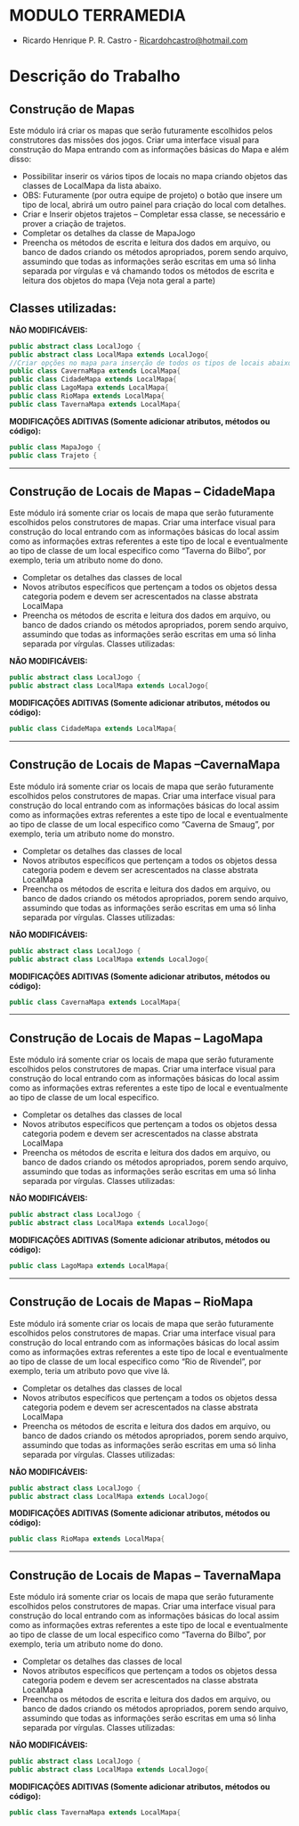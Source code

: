 # MODULO TERRAMEDIA

- Ricardo Henrique P. R. Castro - Ricardohcastro@hotmail.com

# Descrição do Trabalho
##	 Construção de Mapas
Este módulo irá criar os mapas que serão futuramente escolhidos pelos construtores das missões dos jogos. 
Criar uma interface visual para construção do Mapa entrando com as informações básicas do Mapa e além disso:
-	Possibilitar inserir os vários tipos de locais no mapa criando objetos das classes de LocalMapa da lista abaixo.  
-	OBS: Futuramente (por outra equipe de projeto) o botão que insere um tipo de local, abrirá um outro painel para criação do local com detalhes.
-	Criar e Inserir objetos trajetos – Completar essa classe, se necessário e prover a criação de trajetos.
-	Completar os detalhes da classe de MapaJogo
-	Preencha os métodos de escrita e leitura dos dados em arquivo, ou banco de dados criando os métodos apropriados, porem sendo arquivo, assumindo que todas as informações serão escritas em uma só linha separada por vírgulas e vá chamando todos os métodos de escrita e leitura dos objetos do mapa (Veja nota geral a parte)

## Classes utilizadas:
  **NÃO MODIFICÁVEIS:**
  ```java
  public abstract class LocalJogo {
  public abstract class LocalMapa extends LocalJogo{
  //Criar opções no mapa para inserção de todos os tipos de locais abaixo
  public class CavernaMapa extends LocalMapa{
  public class CidadeMapa extends LocalMapa{
  public class LagoMapa extends LocalMapa{
  public class RioMapa extends LocalMapa{
  public class TavernaMapa extends LocalMapa{
  ```
 
 **MODIFICAÇÕES ADITIVAS (Somente adicionar atributos, métodos ou código):**
  ```java
  public class MapaJogo {
  public class Trajeto {
  ```
___

##	Construção de Locais de Mapas – CidadeMapa
Este módulo irá somente criar os locais de mapa que serão futuramente escolhidos pelos construtores de mapas. 
Criar uma interface visual para construção do local entrando com as informações básicas do local assim como as informações extras referentes a este tipo de local e eventualmente ao tipo de classe de um local especifico como “Taverna do Bilbo”, por exemplo, teria um atributo nome do dono.
-	Completar os detalhes das classes de local 
-	Novos atributos específicos que pertençam a todos os objetos dessa categoria podem e devem ser acrescentados na classe abstrata LocalMapa
-	Preencha os métodos de escrita e leitura dos dados em arquivo, ou banco de dados criando os métodos apropriados, porem sendo arquivo, assumindo que todas as informações serão escritas em uma só linha separada por vírgulas.
Classes utilizadas:

**NÃO MODIFICÁVEIS:**
```java
public abstract class LocalJogo {
public abstract class LocalMapa extends LocalJogo{
```

**MODIFICAÇÕES ADITIVAS (Somente adicionar atributos, métodos ou código):**
```java
public class CidadeMapa extends LocalMapa{
```

___

##	Construção de Locais de Mapas –CavernaMapa
Este módulo irá somente criar os locais de mapa que serão futuramente escolhidos pelos construtores de mapas. 
Criar uma interface visual para construção do local entrando com as informações básicas do local assim como as informações extras referentes a este tipo de local e eventualmente ao tipo de classe de um local especifico como “Caverna de Smaug”, por exemplo, teria um atributo nome do monstro.
-	Completar os detalhes das classes de local 
-	Novos atributos específicos que pertençam a todos os objetos dessa categoria podem e devem ser acrescentados na classe abstrata LocalMapa
-	Preencha os métodos de escrita e leitura dos dados em arquivo, ou banco de dados criando os métodos apropriados, porem sendo arquivo, assumindo que todas as informações serão escritas em uma só linha separada por vírgulas.
Classes utilizadas:

**NÃO MODIFICÁVEIS:**
```java
public abstract class LocalJogo {
public abstract class LocalMapa extends LocalJogo{
```
**MODIFICAÇÕES ADITIVAS (Somente adicionar atributos, métodos ou código):**
```java
public class CavernaMapa extends LocalMapa{ 
```

___

## Construção de Locais de Mapas – LagoMapa
Este módulo irá somente criar os locais de mapa que serão futuramente escolhidos pelos construtores de mapas. 
Criar uma interface visual para construção do local entrando com as informações básicas do local assim como as informações extras referentes a este tipo de local e eventualmente ao tipo de classe de um local especifico.
-	Completar os detalhes das classes de local 
-	Novos atributos específicos que pertençam a todos os objetos dessa categoria podem e devem ser acrescentados na classe abstrata LocalMapa
-	Preencha os métodos de escrita e leitura dos dados em arquivo, ou banco de dados criando os métodos apropriados, porem sendo arquivo, assumindo que todas as informações serão escritas em uma só linha separada por vírgulas.
Classes utilizadas:

**NÃO MODIFICÁVEIS:**
```java
public abstract class LocalJogo {
public abstract class LocalMapa extends LocalJogo{
```

**MODIFICAÇÕES ADITIVAS (Somente adicionar atributos, métodos ou código):**
```java
public class LagoMapa extends LocalMapa{
```

___

##	Construção de Locais de Mapas –  RioMapa
Este módulo irá somente criar os locais de mapa que serão futuramente escolhidos pelos construtores de mapas. 
Criar uma interface visual para construção do local entrando com as informações básicas do local assim como as informações extras referentes a este tipo de local e eventualmente ao tipo de classe de um local especifico como “Rio de Rivendel”, por exemplo, teria um atributo povo que vive lá.
-	Completar os detalhes das classes de local 
-	Novos atributos específicos que pertençam a todos os objetos dessa categoria podem e devem ser acrescentados na classe abstrata LocalMapa
-	Preencha os métodos de escrita e leitura dos dados em arquivo, ou banco de dados criando os métodos apropriados, porem sendo arquivo, assumindo que todas as informações serão escritas em uma só linha separada por vírgulas.
Classes utilizadas:

**NÃO MODIFICÁVEIS:**
```java
public abstract class LocalJogo {
public abstract class LocalMapa extends LocalJogo{
```

**MODIFICAÇÕES ADITIVAS (Somente adicionar atributos, métodos ou código):**
```java
public class RioMapa extends LocalMapa{
```
 
 ___
 
##	Construção de Locais de Mapas – TavernaMapa
Este módulo irá somente criar os locais de mapa que serão futuramente escolhidos pelos construtores de mapas. 
Criar uma interface visual para construção do local entrando com as informações básicas do local assim como as informações extras referentes a este tipo de local e eventualmente ao tipo de classe de um local especifico como “Taverna do Bilbo”, por exemplo, teria um atributo nome do dono.
-	Completar os detalhes das classes de local 
-	Novos atributos específicos que pertençam a todos os objetos dessa categoria podem e devem ser acrescentados na classe abstrata LocalMapa
-	Preencha os métodos de escrita e leitura dos dados em arquivo, ou banco de dados criando os métodos apropriados, porem sendo arquivo, assumindo que todas as informações serão escritas em uma só linha separada por vírgulas.
Classes utilizadas:

**NÃO MODIFICÁVEIS:**
```java
public abstract class LocalJogo {
public abstract class LocalMapa extends LocalJogo{
```

**MODIFICAÇÕES ADITIVAS (Somente adicionar atributos, métodos ou código):**
```java
public class TavernaMapa extends LocalMapa{
```

